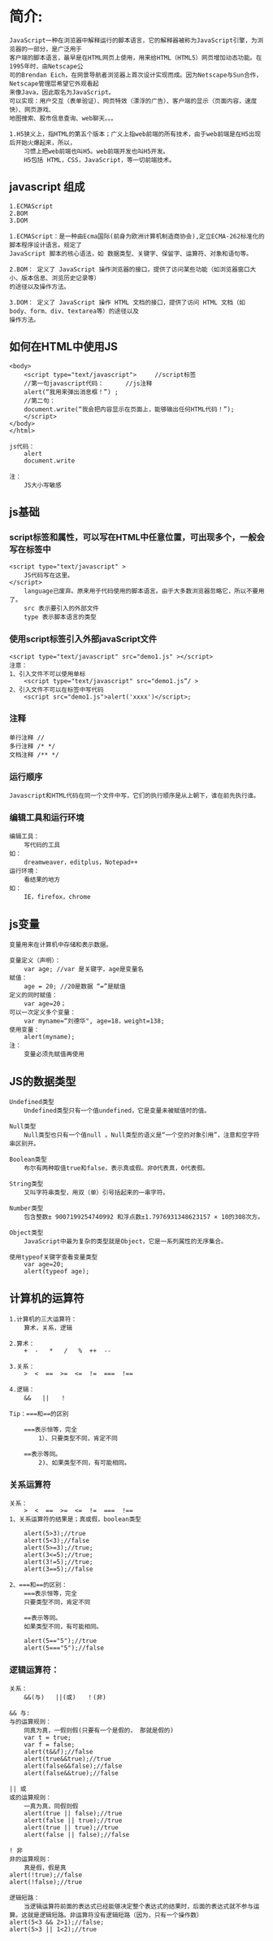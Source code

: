 # 简介:

	JavaScript一种在浏览器中解释运行的脚本语言，它的解释器被称为JavaScript引擎，为浏览器的一部分，是广泛用于
	客户端的脚本语言，最早是在HTML网页上使用，用来给HTML（HTML5）网页增加动态功能。在1995年时，由Netscape公
	司的Brendan Eich，在网景导航者浏览器上首次设计实现而成。因为Netscape与Sun合作，Netscape管理层希望它外观看起
	来像Java，因此取名为JavaScript。
	可以实现：用户交互（表单验证）、网页特效（漂浮的广告）、客户端的显示（页面内容，速度快）、网页游戏、
	地图搜索、股市信息查询、web聊天。。。

	1.H5狭义上，指HTML的第五个版本；广义上指web前端的所有技术，由于web前端是在H5出现后开始火爆起来，所以，
		习惯上把web前端也叫H5。web前端开发也叫H5开发。
		H5包括 HTML，CSS，JavaScript，等一切前端技术。
		
## javascript 组成

	1.ECMAScript
	2.BOM
	3.DOM
	
	1.ECMAScript：是一种由Ecma国际(前身为欧洲计算机制造商协会),定立ECMA-262标准化的脚本程序设计语言。规定了
	JavaScript 脚本的核心语法，如 数据类型、关键字、保留字、运算符、对象和语句等。
	
	2.BOM： 定义了 JavaScript 操作浏览器的接口，提供了访问某些功能（如浏览器窗口大小、版本信息、浏览历史记录等）
	的途径以及操作方法。
	
	3.DOM： 定义了 JavaScript 操作 HTML 文档的接口，提供了访问 HTML 文档（如body、form、div、textarea等）的途径以及
	操作方法。
	
## 如何在HTML中使用JS

	<body>
		<script type="text/javascript">		//script标签
		//第一句javascript代码：		//js注释
		alert(“我用来弹出消息框！”) ;
		//第二句：
		document.write(“我会把内容显示在页面上，能够输出任何HTML代码！”);
		</script>
	</body>
	</html>
	
	js代码：
		alert
		document.write
	
	注：
		JS大小写敏感
		
## js基础

### script标签和属性，可以写在HTML中任意位置，可出现多个，一般会写在<head>标签中

	<script type="text/javascript" >
		JS代码写在这里。
	</script>
		language已废弃。原来用于代码使用的脚本语言。由于大多数浏览器忽略它，所以不要用了。
		src 表示要引入的外部文件
		type 表示脚本语言的类型
		
### 使用script标签引入外部javaScript文件

	<script type="text/javascript" src="demo1.js" ></script>
	注意：
	1、引入文件不可以使用单标
		<script type="text/javascript" src="demo1.js“/ >
	2、引入文件不可以在标签中写代码
		<script src="demo1.js">alert('xxxx')</script>;
		
### 注释

	单行注释 //
	多行注释 /* */
	文档注释 /** */
	
### 运行顺序

	Javascript和HTML代码在同一个文件中写，它们的执行顺序是从上朝下，谁在前先执行谁。
	
### 编辑工具和运行环境

	编辑工具：
		写代码的工具
	如：
		dreamweaver，editplus，Notepad++
	运行环境：
		看结果的地方
	如：
		IE，firefox，chrome
		
## js变量

	变量用来在计算机中存储和表示数据。
	
	变量定义（声明）：
		var age; //var 是关键字，age是变量名
	赋值：
		age = 20; //20是数据 “=”是赋值
	定义的同时赋值：
		var age=20；
	可以一次定义多个变量：
		var myname=“刘德华", age=18，weight=138;
	使用变量：
		alert(myname);
	注：
		变量必须先赋值再使用
		
## JS的数据类型

	Undefined类型
		Undefined类型只有一个值undefined，它是变量未被赋值时的值。
	
	Null类型
		Null类型也只有一个值null 。Null类型的语义是“一个空的对象引用”，注意和空字符串区别开。
	
	Boolean类型
		布尔有两种取值true和false，表示真或假。非0代表真，0代表假。
	
	String类型
		又叫字符串类型，用双（单）引号括起来的一串字符。
	
	Number类型
		包含整数± 9007199254740992 和浮点数±1.7976931348623157 × 10的308次方。
	
	Object类型
		JavaScript中最为复杂的类型就是Object，它是一系列属性的无序集合。
		
	使用typeof关键字查看变量类型
		var age=20;
		alert(typeof age);
		
## 计算机的运算符

	1.计算机的三大运算符：
		算术，关系，逻辑

	2.算术：
		+  -   *   /   %  ++  --

	3.关系： 
		>  <  ==  >=  <=  !=  ===  !==

	4.逻辑：
		&&   ||   ！ 
		
	Tip：===和==的区别
	
		===表示恒等，完全
			1）、只要类型不同，肯定不同

		==表示等同。
			2)、如果类型不同，有可能相同。

### 关系运算符

	关系：
		>  <  ==  >=  <=  !=  ===  !==
	1、关系运算符的结果是；真或假，boolean类型

		alert(5>3);//true
		alert(5<3);//false
		alert(5>=3);//true;
		alert(3<=5);//true;
		alert(3!=5);//true;
		alert(3==5);//false

	2、===和==的区别：
		===表示恒等，完全
		只要类型不同，肯定不同

		==表示等同。
		如果类型不同，有可能相同。

		alert(5=="5");//true
		alert(5==="5");//false
		
### 逻辑运算符：
	
	关系：
		&&(与)   ||(或)   ！(非)

	&& 与:
	与的运算规则：
		同真为真，一假则假(只要有一个是假的， 那就是假的)
		var t = true;
		var f = false;
		alert(t&&f);//false
		alert(true&&true);//true
		alert(false&&false);//false
		alert(false&&true);//false

	|| 或
	或的运算规则：
		一真为真，同假则假
		alert(true || false);//true
		alert(false || true);//true
		alert(true || true);//true
		alert(false || false);//false

	! 非
	非的运算规则：
		真是假，假是真
	alert(!true);//false
	alert(!false);//true

	逻辑短路：
		当逻辑运算符前面的表达式已经能够决定整个表达式的结果时，后面的表达式就不参与运算。这就是逻辑短路。非运算符没有逻辑短路（因为，只有一个操作数）
	alert(5<3 && 2>1);//false;
	alert(5>3 || 1<2);//true

